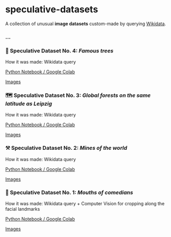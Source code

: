 # speculative-datasets

A collection of unusual **image datasets** custom-made by querying [Wikidata](https://query.wikidata.org/).

### ...


### 🌳 Speculative Dataset No. 4: _Famous trees_
How it was made: Wikidata query

[Python Notebook / Google Colab](https://github.com/alexabruck/speculative-datasets/blob/master/Famous_trees.ipynb)

[Images](https://drive.google.com/drive/folders/1E83gPTNBghn0hWg84-iWXt05wRn7eYGk)

### 🗺️ Speculative Dataset No. 3: _Global forests on the same latitude as Leipzig_
How it was made: Wikidata query

[Python Notebook / Google Colab](https://github.com/alexabruck/speculative-datasets/blob/master/Forests_same_latitude.ipynb)

[Images](https://drive.google.com/drive/folders/1aOwYDcWXFbBXapZkUOKrkmO4TT_j8_bg)

### ⚒️ Speculative Dataset No. 2: _Mines of the world_
How it was made: Wikidata query

[Python Notebook / Google Colab](https://github.com/alexabruck/speculative-datasets/blob/master/Mines.ipynb)

[Images](https://drive.google.com/drive/folders/1k-kpwWgjqD8F_3XdO09NNAbTr13IO4r4)


### 👄 Speculative Dataset No. 1: _Mouths of comedians_
How it was made: Wikidata query + Computer Vision for cropping along the facial landmarks 

[Python Notebook / Google Colab](https://github.com/alexabruck/speculative-datasets/blob/master/Mouths_of_comedians.ipynb)

[Images](https://drive.google.com/drive/folders/1HQ8Z_QE2OIUX2JWjZ4zN5OWR14VEEi_s)
